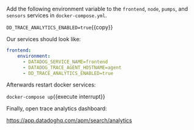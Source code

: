 Add the following environment variable to the `frontend`, `node`, `pumps`,
and `sensors` services in `docker-compose.yml`.

`DD_TRACE_ANALYTICS_ENABLED=true`{{copy}}

Our services should look like:

``` yaml
frontend:
    environment:
      - DATADOG_SERVICE_NAME=frontend
      - DATADOG_TRACE_AGENT_HOSTNAME=agent
      - DD_TRACE_ANALYTICS_ENABLED=true
```

Afterwards restart docker services:

`docker-compose up`{{execute interrupt}}


Finally, open trace analytics dashboard:

https://app.datadoghq.com/apm/search/analytics
